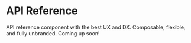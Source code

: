 # API Reference

API reference component with the best UX and DX. Composable, flexible, and fully unbranded. Coming up soon!
